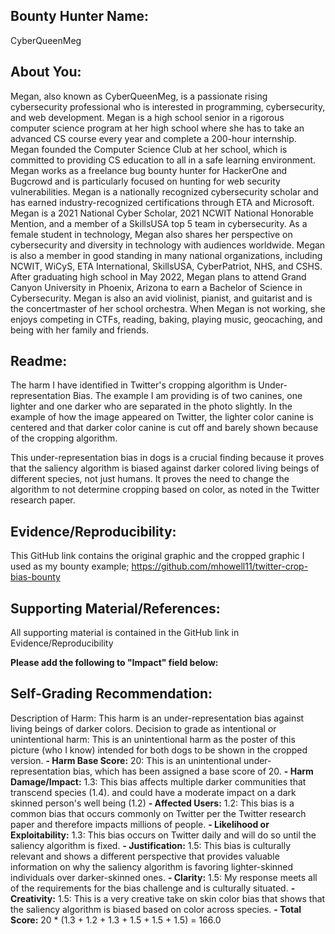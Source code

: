 ## Bounty Hunter Name:
CyberQueenMeg
## About You:
Megan, also known as CyberQueenMeg, is a passionate rising cybersecurity professional who is interested in programming, cybersecurity, and web development. Megan is a high school senior in a rigorous computer science program at her high school where she has to take an advanced CS course every year and complete a 200-hour internship. Megan founded the Computer Science Club at her school, which is committed to providing CS education to all in a safe learning environment. Megan works as a freelance bug bounty hunter for HackerOne and Bugcrowd and is particularly focused on hunting for web security vulnerabilities. Megan is a nationally recognized cybersecurity scholar and has earned industry-recognized certifications through ETA and Microsoft. Megan is a 2021 National Cyber Scholar, 2021 NCWIT National Honorable Mention, and a member of a SkillsUSA top 5 team in cybersecurity. As a female student in technology, Megan also shares her perspective on cybersecurity and diversity in technology with audiences worldwide. Megan is also a member in good standing in many national organizations, including NCWIT, WiCyS, ETA International, SkillsUSA, CyberPatriot, NHS, and CSHS. After graduating high school in May 2022, Megan plans to attend Grand Canyon University in Phoenix, Arizona to earn a Bachelor of Science in Cybersecurity. Megan is also an avid violinist, pianist, and guitarist and is the concertmaster of her school orchestra. When Megan is not working, she enjoys competing in CTFs, reading, baking, playing music, geocaching, and being with her family and friends.

## Readme:
The harm I have identified in Twitter's cropping algorithm is Under-representation Bias. The example I am providing is of two canines, one lighter and one darker who are separated in the photo slightly. In the example of how the image appeared on Twitter, the lighter color canine is centered and that darker color canine is cut off and barely shown because of the cropping algorithm. 

This under-representation bias in dogs is a crucial finding because it proves that the saliency algorithm is biased against darker colored living beings of different species, not just humans. It proves the need to change the algorithm to not determine cropping based on color, as noted in the Twitter research paper. 
## Evidence/Reproducibility:
This GitHub link contains the original graphic and the cropped graphic I used as my bounty example; https://github.com/mhowell11/twitter-crop-bias-bounty

## Supporting Material/References:
All supporting material is contained in the GitHub link in Evidence/Reproducibility

**Please add the following to "Impact" field below:**

## Self-Grading Recommendation: 
Description of Harm: This harm is an under-representation bias against living beings of darker colors.
Decision to grade as intentional or unintentional harm: This is an unintentional harm as the poster of this picture (who I know) intended for both dogs to be shown in the cropped version.
**- Harm Base Score:** 20: This is an unintentional under-representation bias, which has been assigned a base score of 20.
**- Harm Damage/Impact:** 1.3: This bias affects multiple darker communities that transcend species (1.4). and could have a moderate impact on a dark skinned person's well being (1.2)
**- Affected Users:** 1.2: This bias is a common bias that occurs commonly on Twitter per the Twitter research paper and therefore impacts millions of people.
**- Likelihood or Exploitability:** 1.3: This bias occurs on Twitter daily and will do so until the saliency algorithm is fixed.
**- Justification:** 1.5: This bias is culturally relevant and shows a different perspective that provides valuable information on why the saliency algorithm is favoring lighter-skinned individuals over darker-skinned ones.
**- Clarity:** 1.5: My response meets all of the requirements for the bias challenge and is culturally situated.
**- Creativity:** 1.5: This is a very creative take on skin color bias that shows that the saliency algorithm is biased based on color across species.
**- Total Score:** 20 * (1.3 + 1.2 + 1.3 + 1.5 + 1.5 + 1.5) = 166.0



